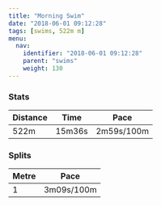 ```yaml
---
title: "Morning Swim"
date: "2018-06-01 09:12:28"
tags: [swims, 522m m]
menu:
  nav:
    identifier: "2018-06-01 09:12:28"
    parent: "swims"
    weight: 130
---
```


### Stats

| Distance | Time | Pace |
|----------|------|------|
|522m|15m36s|2m59s/100m|

### Splits

| Metre | Pace |
|------|------|
|1|3m09s/100m|
